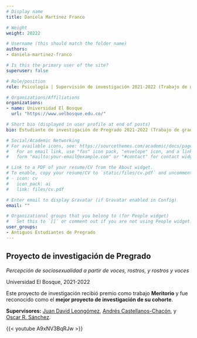 ```yaml
---
# Display name
title: Daniela Martínez Franco

# Weight
weight: 20222

# Username (this should match the folder name)
authors:
- daniela-martinez-franco

# Is this the primary user of the site?
superuser: false

# Role/position
role: Psicología | Supervisión de investigación 2021-2022 (Trabajo de grado meritorio)

# Organizations/Affiliations
organizations:
- name: Universidad El Bosque
  url: "https://www.uelbosque.edu.co/"

# Short bio (displayed in user profile at end of posts)
bio: Estudiante de investigación de Pregrado 2021-2022 (Trabajo de grado meritorio).

# Social/Academic Networking
# For available icons, see: https://sourcethemes.com/academic/docs/page-builder/#icons
#   For an email link, use "fas" icon pack, "envelope" icon, and a link in the
#   form "mailto:your-email@example.com" or "#contact" for contact widget.

# Link to a PDF of your resume/CV from the About widget.
# To enable, copy your resume/CV to `static/files/cv.pdf` and uncomment the lines below.
# - icon: cv
#   icon_pack: ai
#   link: files/cv.pdf

# Enter email to display Gravatar (if Gravatar enabled in Config)
email: ""

# Organizational groups that you belong to (for People widget)
#   Set this to `[]` or comment out if you are not using People widget.
user_groups:
- Antiguos Estudiantes de Pregrado
---
```


## **Proyecto de investigación de Pregrado**  

*Percepción de sociosexualidad a partir de voces, rostros, y rostros y voces*

Universidad El Bosque, 2021-2022

Este proyecto de investigación recibió premio como trabajo **Meritorio** y fue reconocido como el **mejor proyecto de investigación de su cohorte**.

**Supervisores:** [Juan David Leongómez](/es/#about), [Andrés Castellanos-Chacón](/es/author/andres-castellanos-chacon/), y [Oscar R. Sánchez](/es/author/oscar-r.-sanchez/).

{{< youtube A9xNV3BqRJw >}}
